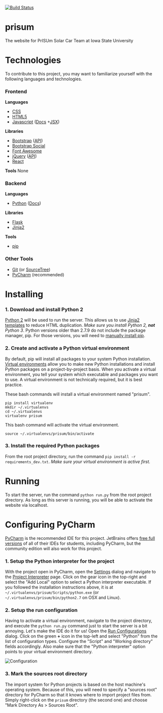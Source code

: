 [![Build Status](https://travis-ci.org/ISU-WebDevClub/prisum.svg)](https://travis-ci.org/ISU-WebDevClub/prisum)

# prisum
The website for PrISUm Solar Car Team at Iowa State University

# Technologies
To contribute to this project, you may want to familiarize yourself with the following languages and technologies.

### Frontend
**Languages**
- [CSS](http://www.w3schools.com/css/)
- [HTML5](http://www.w3schools.com/html/)
- [Javascript](http://www.w3schools.com/js/) ([Docs](https://developer.mozilla.org/en-US/docs/Web/JavaScript) +[JSX](https://facebook.github.io/react/docs/jsx-in-depth.html))

**Libraries**
- [Bootstrap](http://www.w3schools.com/bootstrap/) ([API](http://getbootstrap.com/components/))
- [Bootstrap Social](http://lipis.github.io/bootstrap-social/)
- [Font Awesome](https://fortawesome.github.io/Font-Awesome/icons/)
- [jQuery](http://www.w3schools.com/jquery/) ([API](https://api.jquery.com/))
- [React](https://facebook.github.io/react/docs/tutorial.html)

**Tools**
None

### Backend
**Languages**
- [Python](https://www.codecademy.com/tracks/python) ([Docs](https://docs.python.org/2/))

**Libraries**
- [Flask](http://flask.pocoo.org/)
- [Jinja2](http://jinja.pocoo.org/)

**Tools**
- [pip](https://pip.pypa.io/en/stable/quickstart/)

### Other Tools
- [Git](https://try.github.io/) (or [SourceTree](https://www.sourcetreeapp.com/))
- [PyCharm](https://www.jetbrains.com/pycharm/) (recommended)

# Installing
### 1. Download and install Python 2
[Python 2](https://www.python.org/downloads/) will be used to run the server. This allows us to use [Jinja2 templates](http://jinja.pocoo.org/docs/dev/) to reduce HTML duplication. _Make sure you install Python 2, **not** Python 3_. Python versions older than 2.7.9 do not include the package manager, pip. For those versions, you will need to [manually install pip](https://pip.pypa.io/en/stable/installing/).

### 2. Create and activate a Python virtual environment
By default, pip will install all packages to your system Python installation. [Virtual environments](http://docs.python-guide.org/en/latest/dev/virtualenvs/) allow you to make new Python installations and install Python packages on a project-by-project basis. When you activate a virtual environment, you tell your system which executable and packages you want to use. A virtual environment is not technically required, but it is best practice.

These bash commands will install a virtual environment named "prisum".
```
pip install virtualenv
mkdir ~/.virtualenvs
cd ~/.virtualenvs
virtualenv prisum
```

This bash command will activate the virtual environment.
```
source ~/.virtualenvs/prisum/bin/activate
```

### 3. Install the required Python packages
From the root project directory, run the command `pip install -r requirements_dev.txt`. _Make sure your virtual environment is active first._

# Running
To start the server, run the command `python run.py` from the root project directory. As long as this server is running, you will be able to activate the website via localhost.

# Configuring PyCharm
[PyCharm](https://www.jetbrains.com/pycharm/) is the recommended IDE for this project. JetBrains offers [free full versions](https://www.jetbrains.com/student/) of all of their IDEs for students, including PyCharm, but the community edition will also work for this project.

### 1. Setup the Python interpreter for the project
With the project open in PyCharm, open the [Settings](https://www.jetbrains.com/pycharm/help/settings-preferences-dialog.html) dialog and navigate to the [Project Interpreter](https://www.jetbrains.com/pycharm/help/project-interpreter.html) page. Click on the gear icon in the top-right and select the "Add Local" option to select a Python interpreter executable. If you followed the installation instructions above, it is at `~/.virtualenvs/prisum/Scripts/python.exe` (or `~/.virtualenvs/prisum/bin/python2.7` on OSX and Linux).

### 2. Setup the run configuration
Having to activate a virtual environment, navigate to the project directory, and execute the `python run.py` command just to start the server is a bit annoying. Let's make the IDE do it for us! Open the [Run Configurations](https://www.jetbrains.com/pycharm/help/run-debug-configurations.html) dialog. Click on the green **+** icon in the top-left and select "Python" from the list of configuration types. Configure the "Script" and "Working directory" fields accordingly. Also make sure that the "Python interpreter" option points to your virtual environment directory.

![Configuration](http://content.screencast.com/users/branden.lange/folders/Jing/media/72ad5446-11de-4dc5-aa06-9041b6e3c647/00000146.png)

### 3. Mark the sources root directory
The import system for Python projects is based on the host machine's operating system.  Because of this, you will need to specify a "sources root" directory for PyCharm so that it knows where to import project files from. Simply right-click on the `prisum` directory (the second one) and choose "Mark Directory As > Sources Root".
